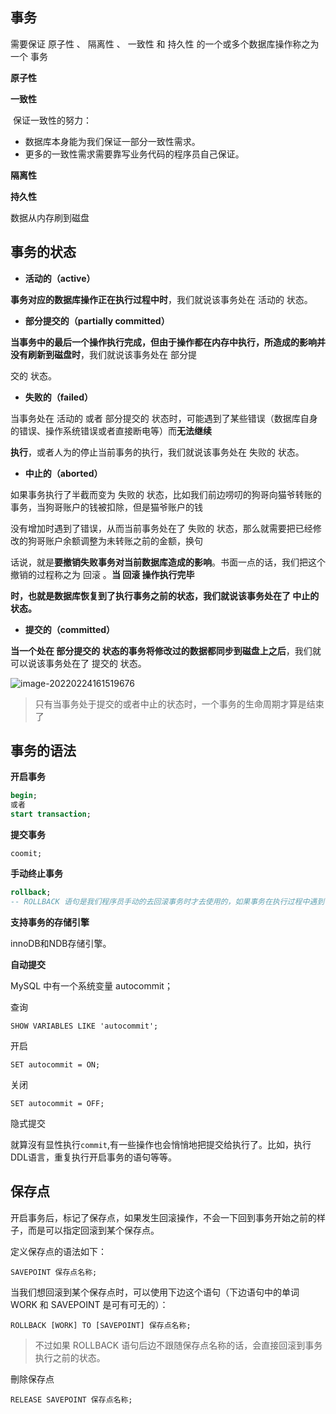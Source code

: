## 事务

需要保证 原子性 、 隔离性 、 一致性 和 持久性 的一个或多个数据库操作称之为一个 事务

**原子性**

**一致性**

​	保证一致性的努力：

- 数据库本身能为我们保证一部分一致性需求。
- 更多的一致性需求需要靠写业务代码的程序员自己保证。

**隔离性**

**持久性**

数据从内存刷到磁盘



## 事务的状态

- **活动的（active）**

**事务对应的数据库操作正在执行过程中时**，我们就说该事务处在 活动的 状态。

- **部分提交的（partially committed）**

**当事务中的最后一个操作执行完成，但由于操作都在内存中执行，所造成的影响并没有刷新到磁盘时**，我们就说该事务处在 部分提

交的 状态。

- **失败的（failed）**

当事务处在 活动的 或者 部分提交的 状态时，可能遇到了某些错误（数据库自身的错误、操作系统错误或者直接断电等）而**无法继续**

**执行**，或者人为的停止当前事务的执行，我们就说该事务处在 失败的 状态。

- **中止的（aborted）**

如果事务执行了半截而变为 失败的 状态，比如我们前边唠叨的狗哥向猫爷转账的事务，当狗哥账户的钱被扣除，但是猫爷账户的钱

没有增加时遇到了错误，从而当前事务处在了 失败的 状态，那么就需要把已经修改的狗哥账户余额调整为未转账之前的金额，换句

话说，就是**要撤销失败事务对当前数据库造成的影响**。书面一点的话，我们把这个撤销的过程称之为 回滚 。**当 回滚 操作执行完毕**

**时，也就是数据库恢复到了执行事务之前的状态，我们就说该事务处在了 中止的 状态。**

- **提交的（committed）**

**当一个处在 部分提交的 状态的事务将修改过的数据都同步到磁盘上之后**，我们就可以说该事务处在了 提交的 状态。

![image-20220224161519676](https://gitee.com/zxqzhuzhu/imgs/raw/master/picGo/image-20220224161519676.png)

> 只有当事务处于提交的或者中止的状态时，一个事务的生命周期才算是结束了

## 事务的语法

**开启事务**

```sql
begin;
或者
start transaction;
```

**提交事务**

```
coomit;
```

**手动终止事务**

```sql
rollback;
-- ROLLBACK 语句是我们程序员手动的去回滚事务时才去使用的，如果事务在执行过程中遇到了某些错误而无法继续执行的话，事务自身会自动的回滚。
```

**支持事务的存储引擎**

innoDB和NDB存储引擎。



**自动提交**

MySQL 中有一个系统变量 autocommit；

查询

```
SHOW VARIABLES LIKE 'autocommit';
```

开启

```
SET autocommit = ON;
```

关闭

```
SET autocommit = OFF;
```

隐式提交

就算沒有显性执行`commit`,有一些操作也会悄悄地把提交给执行了。比如，执行DDL语言，重复执行开启事务的语句等等。



## 保存点

开启事务后，标记了保存点，如果发生回滚操作，不会一下回到事务开始之前的样子，而是可以指定回滚到某个保存点。

定义保存点的语法如下：

```
SAVEPOINT 保存点名称;
```

当我们想回滚到某个保存点时，可以使用下边这个语句（下边语句中的单词 WORK 和 SAVEPOINT 是可有可无的）：

```
ROLLBACK [WORK] TO [SAVEPOINT] 保存点名称;
```

> 不过如果 ROLLBACK 语句后边不跟随保存点名称的话，会直接回滚到事务执行之前的状态。

刪除保存点

```
RELEASE SAVEPOINT 保存点名称;
```

